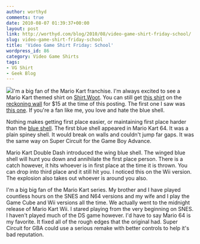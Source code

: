 ```yaml
---
author: worthyd
comments: true
date: 2010-08-07 01:39:37+00:00
layout: post
link: http://worthyd.com/blog/2010/08/video-game-shirt-friday-school/
slug: video-game-shirt-friday-school
title: 'Video Game Shirt Friday: School'
wordpress_id: 86
category: Video Game Shirts
tags:
- VG Shirt
- Geek Blog
---
```


[![](http://blog.worthyd.com/wp-content/uploads/2010/08/Schoolqor-150x150.jpg)](http://blog.worthyd.com/wp-content/uploads/2010/08/Schoolqor.jpg)I'm a big fan of the Mario Kart franchise.  I'm always excited to see a Mario Kart themed shirt on [Shirt.Woot](http://shirt.woot.com/).  You can still get [this shirt](http://shirt.woot.com/friends.aspx?k=14204) on the [reckoning wall](http://shirt.woot.com/Reckoning/) for $15 at the time of this posting. The first one I saw was [this one](http://shirt.woot.com/blog/viewentry.aspx?id=6407). If you're a fan like me, you love and hate the blue shell.
<!-- more -->
Nothing makes getting first place easier, or maintaining first place harder than the [blue shell](http://mariokart.wikia.com/wiki/Blue_Shell). The first blue shell appeared in Mario Kart 64. It was a plain spiney shell. It would break on walls and couldn't jump far gaps.   It was the same way on Super Circuit for the Game Boy Advance. 

Mario Kart Double Dash introduced the wing blue shell.  The winged blue shell will hunt you down and annihilate the first place person.  There is a catch however, it hits whoever is in first place at the time it is thrown.  You can drop into third place and it still hit you.  I noticed this on the Wii version. The explosion also takes out whoever is around you also.

I'm a big big fan of the Mario Kart series. My brother and I have played countless hours on the SNES and N64 versions and my wife and I play the Game Cube and Wii versions all the time. We actually went to the midnight release of Mario Kart Wii. I stared playing from the very beginning on SNES. I haven't played much of the DS game however.  I'd have to say Mario 64 is my favorite.  It fixed all of the rough edges that the original had. Super Circuit for GBA could use a serious remake with better controls to help it's bad reputation.
